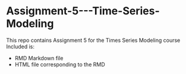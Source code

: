 # Assignment-5---Time-Series-Modeling
This repo contains Assignment 5 for the Times Series Modeling course
Included is:
- RMD Markdown file
- HTML file corresponding to the RMD
